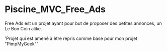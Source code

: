 # Piscine_MVC_Free_Ads

Free Ads est un projet ayant pour but de proposer des petites annonces, un Le Bon Coin alike.

'Projet qui est amené à être repris comme base pour mon projet "PimpMyGeek"'
